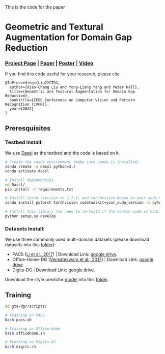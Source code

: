 This is the code for the paper

# Geometric and Textural Augmentation for Domain Gap Reduction

### [Project Page](https://github.com/xch-liu/geom-tex-dg) | [Paper](https://openaccess.thecvf.com/content/CVPR2022/papers/Liu_Geometric_and_Textural_Augmentation_for_Domain_Gap_Reduction_CVPR_2022_paper.pdf) | [Poster](https://github.com/xch-liu/geom-tex-dg) | [Video](https://github.com/xch-liu/geom-tex-dg)


If you find this code useful for your research, please cite
```
@InProceedings{Liu22GTDG, 
  author={Xiao-Chang Liu and Yong-Liang Yang and Peter Hall},
  title={Geometric and Textural Augmentation for Domain Gap Reduction},
  booktitle={IEEE Conference on Computer Vision and Pattern Recognition (CVPR)},
  year={2022}
}
```

## Preresquisites

### Testbed Install: 
We use [Dassl](https://github.com/KaiyangZhou/Dassl.pytorch) as the testbed and the code is based on it.

```bash
# Create the conda environment (make sure conda is installed)
conda create -n dassl python=3.7
conda activate dassl

# Install dependencies
cd Dassl/
pip install -r requirements.txt

# Install torch (version >= 1.7.1) and torchvision based on your cuda version 
conda install pytorch torchvision cudatoolkit=your_cuda_version -c pytorch

# Install this library (no need to re-build if the source code is modified)
python setup.py develop
```

### Datasets Install:
We use three commonly used multi-domain datasets (please download datasets into this [folder](https://github.com/xch-liu/geom-tex-dg/tree/main/Dassl/data)):

* PACS ([Li et al., 2017](https://arxiv.org/abs/1710.03077)) | Download Link: [google drive](https://drive.google.com/open?id=1m4X4fROCCXMO0lRLrr6Zz9Vb3974NWhE).
* Office-Home-DG ([Venkateswara et al., 2017](https://arxiv.org/abs/1706.07522)) | Download Link: [google drive](https://drive.google.com/open?id=1gkbf_KaxoBws-GWT3XIPZ7BnkqbAxIFa).
* Digits-DG | Download Link: [google drive](https://drive.google.com/open?id=15V7EsHfCcfbKgsDmzQKj_DfXt_XYp_P7).

Download the style predictor [model](https://drive.google.com/file/d/1SR6nred3nUxTHxreuQ5jyzWqwshGmDYu/view?usp=sharing) into this [folder](https://github.com/xch-liu/geom-tex-dg/tree/main/Dassl/dassl/modeling/backbone/styleaugment/styleaug/checkpoints).

## Training

```bash
cd gta-dgr/scripts/

# Training on PACS
bash pacs.sh

# Training on Office-Home
bash officehome.sh

# Training on Digits-DG
bash digits.sh
```
